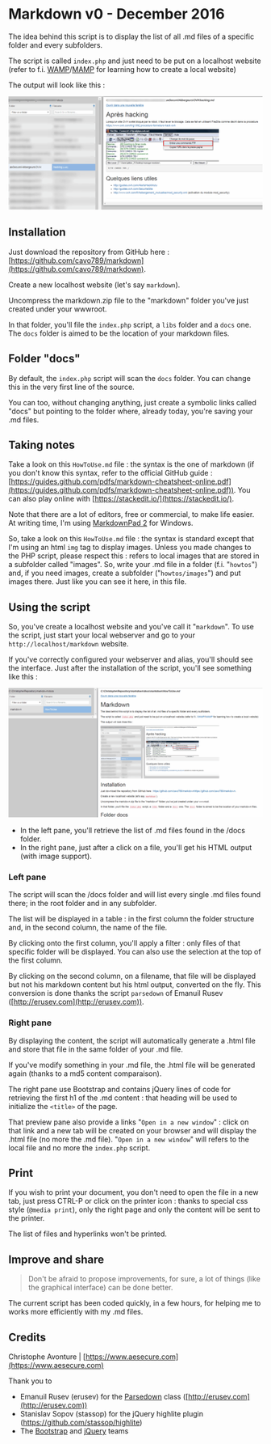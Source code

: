 # Markdown v0 - December 2016 #

The idea behind this script is to display the list of all .md files of a specific folder and every subfolders.

The script is called `index.php` and just need to be put on a localhost website (refer to f.i. [WAMP](http://www.wampserver.com/)/[MAMP](https://www.mamp.info/en/) for learning how to create a local website)  

The output will look like this : 

<img src="images/interface.png" width="680"/>

## Installation ##

Just download the repository from GitHub here : [https://github.com/cavo789/markdown](https://github.com/cavo789/markdown).

Create a new localhost website (let's say `markdown`).

Uncompress the markdown.zip file to the "markdown" folder you've just created under your wwwroot.

In that folder, you'll file the `index.php` script, a `libs` folder and a `docs` one.  The `docs` folder is aimed to be the location of your markdown files.

## Folder "docs" ##

By default, the `index.php` script will scan the `docs` folder.  You can change this in the very first line of the source.

You can too, without changing anything, just create a symbolic links called "docs" but pointing to the folder where, already today, you're saving your .md files.

## Taking notes ##

Take a look on this `HowToUse.md` file : the syntax is the one of markdown (if you don't know this syntax, refer to the official GitHub guide : [https://guides.github.com/pdfs/markdown-cheatsheet-online.pdf](https://guides.github.com/pdfs/markdown-cheatsheet-online.pdf)).  You can also play online with [https://stackedit.io/](https://stackedit.io/).

Note that there are a lot of editors, free or commercial, to make life easier. At writing time, I'm using [MarkdownPad 2](http://markdownpad.com/) for Windows.

So, take a look on this `HowToUse.md` file : the syntax is standard except that I'm using an html `img` tag to display images.  Unless you made changes to the PHP script, please respect this : refers to local images that are stored in a subfolder called "images".  So, write your .md file in a folder (f.i. "`howtos`") and, if you need images, create a subfolder ("`howtos/images`") and put images there.   Just like you can see it here, in this file.

## Using the script ##

So, you've create a localhost website and you've call it "`markdown`".  To use the script, just start your local webserver and go to your `http://localhost/markdown` website.

If you've correctly configured your webserver and alias, you'll should see the interface.  Just after the installation of the script, you'll see something like this :

<img src="images/howtouse.png" width="680"/>

* In the left pane, you'll retrieve the list of .md files found in the /docs folder.
* In the right pane, just after a click on a file, you'll get his HTML output (with image support).

### Left pane ###

The script will scan the /docs folder and will list every single .md files found there; in the root folder and in any subfolder.

The list will be displayed in a table : in the first column the folder structure and, in the second column, the name of the file.

By clicking onto the first column, you'll apply a filter : only files of that specific folder will be displayed.  You can also use the selection at the top of the first column.

By clicking on the second column, on a filename, that file will be displayed but not his markdown content but his html output, converted on the fly.  This conversion is done thanks the script `parsedown` of Emanuil Rusev ([http://erusev.com](http://erusev.com)).

### Right pane ###

By displaying the content, the script will automatically generate a .html file and store that file in the same folder of your .md file.

If you've modify something in your .md file, the .html file will be generated again (thanks to a md5 content comparaison).

The right pane use Bootstrap and contains jQuery lines of code for retrieving the first h1 of the .md content : that heading will be used to initialize the `<title>` of the page.

That preview pane also provide a links "`Open in a new window`" : click on that link and a new tab will be created on your browser and will display the .html file (no more the .md file).   "`Open in a new window`" will refers to the local file and no more the `index.php` script.

## Print ##

If you wish to print your document, you don't need to open the file in a new tab, just press CTRL-P or click on the printer icon : thanks to special css style (`@media print`), only the right page and only the content will be sent to the printer.

The list of files and hyperlinks won't be printed. 

## Improve and share ##

> Don't be afraid to propose improvements, for sure, a lot of things (like the graphical interface) can be done better.

The current script has been coded quickly, in a few hours, for helping me to works more efficiently with my .md files.  



## Credits ##

Christophe Avonture | [https://www.aesecure.com](https://www.aesecure.com) 

Thank you to

- Emanuil Rusev (erusev) for the [Parsedown](https://github.com/erusev/parsedown) class ([http://erusev.com](http://erusev.com))
- Stanislav Sopov (stassop) for the jQuery highlite plugin (https://github.com/stassop/highlite)
- The [Bootstrap](https://github.com/twbs/bootstrap) and [jQuery](https://github.com/jquery/jquery) teams